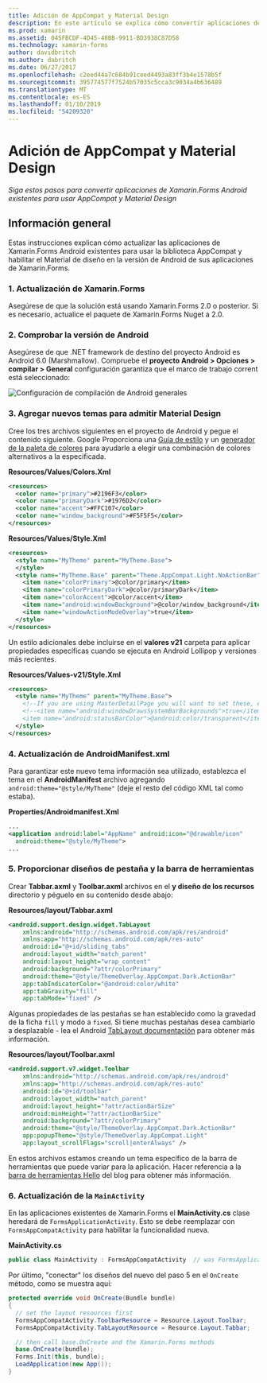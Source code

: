 ```yaml
---
title: Adición de AppCompat y Material Design
description: En este artículo se explica cómo convertir aplicaciones de Xamarin.Forms Android existentes para usar AppCompat y Material Design.
ms.prod: xamarin
ms.assetid: 045FBCDF-4D45-48BB-9911-BD3938C87D58
ms.technology: xamarin-forms
author: davidbritch
ms.author: dabritch
ms.date: 06/27/2017
ms.openlocfilehash: c2eed44a7c684b91ceed4493a83ff3b4e1578b5f
ms.sourcegitcommit: 395774577f7524b57035c5cca3c9034a4b636489
ms.translationtype: MT
ms.contentlocale: es-ES
ms.lasthandoff: 01/10/2019
ms.locfileid: "54209320"
---
```

# <a name="adding-appcompat-and-material-design"></a>Adición de AppCompat y Material Design

_Siga estos pasos para convertir aplicaciones de Xamarin.Forms Android existentes para usar AppCompat y Material Design_

<!-- source https://gist.github.com/jassmith/a3b2a543f99126782936
https://blog.xamarin.com/material-design-for-your-xamarin-forms-android-apps/ -->

## <a name="overview"></a>Información general

Estas instrucciones explican cómo actualizar las aplicaciones de Xamarin.Forms Android existentes para usar la biblioteca AppCompat y habilitar el Material de diseño en la versión de Android de sus aplicaciones de Xamarin.Forms.

### <a name="1-update-xamarinforms"></a>1. Actualización de Xamarin.Forms

Asegúrese de que la solución está usando Xamarin.Forms 2.0 o posterior. Si es necesario, actualice el paquete de Xamarin.Forms Nuget a 2.0.

### <a name="2-check-android-version"></a>2. Comprobar la versión de Android

Asegúrese de que .NET framework de destino del proyecto Android es Android 6.0 (Marshmallow). Compruebe el **proyecto Android > Opciones > compilar > General** configuración garantiza que el marco de trabajo corrent está seleccionado:

 ![](appcompat-images/target-android-6-sml.png "Configuración de compilación de Android generales")

### <a name="3-add-new-themes-to-support-material-design"></a>3. Agregar nuevos temas para admitir Material Design

Cree los tres archivos siguientes en el proyecto de Android y pegue el contenido siguiente. Google Proporciona una [Guía de estilo](http://www.google.com/design/spec/style/color.html#color-color-palette) y un [generador de la paleta de colores](http://www.materialpalette.com/) para ayudarle a elegir una combinación de colores alternativos a la especificada.

**Resources/Values/Colors.Xml**

```xml
<resources>
  <color name="primary">#2196F3</color>
  <color name="primaryDark">#1976D2</color>
  <color name="accent">#FFC107</color>
  <color name="window_background">#F5F5F5</color>
</resources>
```

**Resources/Values/Style.Xml**

```xml
<resources>
  <style name="MyTheme" parent="MyTheme.Base">
  </style>
  <style name="MyTheme.Base" parent="Theme.AppCompat.Light.NoActionBar">
    <item name="colorPrimary">@color/primary</item>
    <item name="colorPrimaryDark">@color/primaryDark</item>
    <item name="colorAccent">@color/accent</item>
    <item name="android:windowBackground">@color/window_background</item>
    <item name="windowActionModeOverlay">true</item>
  </style>
</resources>
```

Un estilo adicionales debe incluirse en el **valores v21** carpeta para aplicar propiedades específicas cuando se ejecuta en Android Lollipop y versiones más recientes.

**Resources/Values-v21/Style.Xml**

```xml
<resources>
  <style name="MyTheme" parent="MyTheme.Base">
    <!--If you are using MasterDetailPage you will want to set these, else you can leave them out-->
    <!--<item name="android:windowDrawsSystemBarBackgrounds">true</item>
    <item name="android:statusBarColor">@android:color/transparent</item>-->
  </style>
</resources>
```

### <a name="4-update-androidmanifestxml"></a>4. Actualización de AndroidManifest.xml

Para garantizar este nuevo tema información sea utilizado, establezca el tema en el **AndroidManifest** archivo agregando `android:theme="@style/MyTheme"` (deje el resto del código XML tal como estaba).

**Properties/Androidmanifest.Xml**

```xml
...
<application android:label="AppName" android:icon="@drawable/icon"
  android:theme="@style/MyTheme">
...
```

### <a name="5-provide-toolbar-and-tab-layouts"></a>5. Proporcionar diseños de pestaña y la barra de herramientas

Crear **Tabbar.axml** y **Toolbar.axml** archivos en el **y diseño de los recursos** directorio y péguelo en su contenido desde abajo:

**Resources/layout/Tabbar.axml**

```xml
<android.support.design.widget.TabLayout
    xmlns:android="http://schemas.android.com/apk/res/android"
    xmlns:app="http://schemas.android.com/apk/res-auto"
    android:id="@+id/sliding_tabs"
    android:layout_width="match_parent"
    android:layout_height="wrap_content"
    android:background="?attr/colorPrimary"
    android:theme="@style/ThemeOverlay.AppCompat.Dark.ActionBar"
    app:tabIndicatorColor="@android:color/white"
    app:tabGravity="fill"
    app:tabMode="fixed" />
```

Algunas propiedades de las pestañas se han establecido como la gravedad de la ficha `fill` y modo a `fixed`.
Si tiene muchas pestañas desea cambiarlo a desplazable - lea el Android [TabLayout documentación](http://developer.android.com/reference/android/support/design/widget/TabLayout.html) para obtener más información.

**Resources/layout/Toolbar.axml**

```xml
<android.support.v7.widget.Toolbar
    xmlns:android="http://schemas.android.com/apk/res/android"
    xmlns:app="http://schemas.android.com/apk/res-auto"
    android:id="@+id/toolbar"
    android:layout_width="match_parent"
    android:layout_height="?attr/actionBarSize"
    android:minHeight="?attr/actionBarSize"
    android:background="?attr/colorPrimary"
    android:theme="@style/ThemeOverlay.AppCompat.Dark.ActionBar"
    app:popupTheme="@style/ThemeOverlay.AppCompat.Light"
    app:layout_scrollFlags="scroll|enterAlways" />
```

En estos archivos estamos creando un tema específico de la barra de herramientas que puede variar para la aplicación.
Hacer referencia a la [barra de herramientas Hello](https://blog.xamarin.com/android-tips-hello-toolbar-goodbye-action-bar/) del blog para obtener más información.


### <a name="6-update-the-mainactivity"></a>6. Actualización de la `MainActivity`

En las aplicaciones existentes de Xamarin.Forms el **MainActivity.cs** clase heredará de `FormsApplicationActivity`. Esto se debe reemplazar con `FormsAppCompatActivity` para habilitar la funcionalidad nueva.

**MainActivity.cs**

```csharp
public class MainActivity : FormsAppCompatActivity  // was FormsApplicationActivity
```

Por último, "conectar" los diseños del nuevo del paso 5 en el `OnCreate` método, como se muestra aquí:

```csharp
protected override void OnCreate(Bundle bundle)
{
  // set the layout resources first
  FormsAppCompatActivity.ToolbarResource = Resource.Layout.Toolbar;
  FormsAppCompatActivity.TabLayoutResource = Resource.Layout.Tabbar;

  // then call base.OnCreate and the Xamarin.Forms methods
  base.OnCreate(bundle);
  Forms.Init(this, bundle);
  LoadApplication(new App());
}
```
